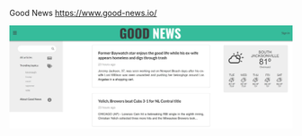 Good News https://www.good-news.io/

![GoodNews](https://github.com/MarynaLongnickel/Projects/blob/master/GoodNews/GN.JPG)
